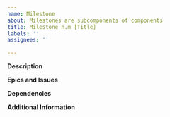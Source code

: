 ```yaml
---
name: Milestone
about: Milestones are subcomponents of components
title: Milestone n.m [Title]
labels: ''
assignees: ''

---
```


**Description**

**Epics and Issues**


**Dependencies**

**Additional Information**
